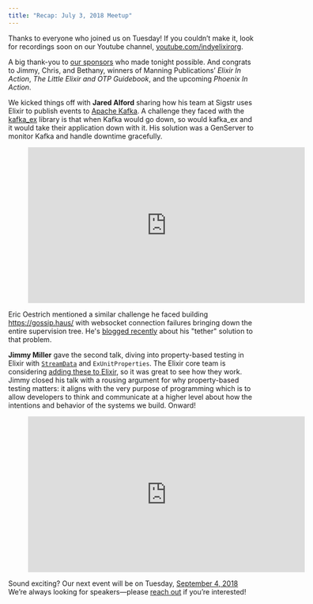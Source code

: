 ```yaml
---
title: "Recap: July 3, 2018 Meetup"
---
```


Thanks to everyone who joined us on Tuesday! If you couldn’t make it, look for recordings soon on our Youtube channel, [youtube.com/indyelixirorg](https://www.youtube.com/indyelixirorg).

A big thank-you to [our sponsors](https://www.meetup.com/indyelixir/sponsors/) who made tonight possible. And congrats to Jimmy, Chris, and Bethany, winners of Manning Publications’ *Elixir In Action*, *The Little Elixir and OTP Guidebook*, and the upcoming *Phoenix In Action*.

We kicked things off with **Jared Alford** sharing how his team at Sigstr uses Elixir to publish events to [Apache Kafka](http://kafka.apache.org/). A challenge they faced with the [kafka_ex](https://github.com/kafkaex/kafka_ex) library is that when Kafka would go down, so would kafka_ex and it would take their application down with it. His solution was a GenServer to monitor Kafka and handle downtime gracefully.

<figure>
  <div class="FlexVideo">
    <iframe width="560" height="315" src="https://www.youtube.com/embed/95vxTigSvNQ" frameborder="0" allowfullscreen></iframe>
  </div>
</figure>

Eric Oestrich mentioned a similar challenge he faced building <https://gossip.haus/> with websocket connection failures bringing down the entire supervision tree. He's [blogged recently](https://blog.oestrich.org/2018/07/otp-tether/) about his "tether" solution to that problem.

**Jimmy Miller** gave the second talk, diving into property-based testing in Elixir with [`StreamData`](https://github.com/whatyouhide/stream_data) and `ExUnitProperties`. The Elixir core team is considering [adding these to Elixir](https://elixir-lang.org/blog/2017/10/31/stream-data-property-based-testing-and-data-generation-for-elixir/), so it was great to see how they work. Jimmy closed his talk with a rousing argument for why property-based testing matters: it aligns with the very purpose of programming which is to allow developers to think and communicate at a higher level about how the intentions and behavior of the systems we build. Onward!

<figure>
  <div class="FlexVideo">
    <iframe width="560" height="315" src="https://www.youtube.com/embed/VhW9D0mbW1o" frameborder="0" allowfullscreen></iframe>
  </div>
</figure>

Sound exciting? Our next event will be on Tuesday, [September 4, 2018](https://www.meetup.com/indyelixir/events/252591281/) We’re always looking for speakers—please [reach out](mailto:hello@indyelixir.org) if you’re interested!
